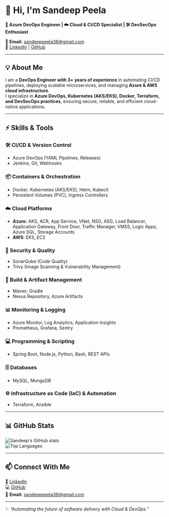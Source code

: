 # 👋 Hi, I'm Sandeep Peela  

**🚀 Azure DevOps Engineer | ☁️ Cloud & CI/CD Specialist | 🛠️ DevSecOps Enthusiast**

📧 **Email:** sandeeppeela36@gmail.com  
🔗 [LinkedIn](https://www.linkedin.com/in/sandeeppeela) | [GitHub](https://github.com/JaiSandeep7461)  

---

## 💡 About Me  

I am a **DevOps Engineer with 3+ years of experience** in automating CI/CD pipelines, deploying scalable microservices, and managing **Azure & AWS cloud infrastructure**.  
I specialize in **Azure DevOps, Kubernetes (AKS/EKS), Docker, Terraform, and DevSecOps practices**, ensuring secure, reliable, and efficient cloud-native applications.  

---

## ⚡ Skills & Tools  

### 🛠️ CI/CD & Version Control  
- Azure DevOps (YAML Pipelines, Releases)  
- Jenkins, Git, Webhooks  

### 📦 Containers & Orchestration  
- Docker, Kubernetes (AKS/EKS), Helm, Kubectl  
- Persistent Volumes (PVC), Ingress Controllers  

### ☁️ Cloud Platforms  
- **Azure:** AKS, ACR, App Service, VNet, NSG, ASG, Load Balancer, Application Gateway, Front Door, Traffic Manager, VMSS, Logic Apps, Azure SQL, Storage Accounts  
- **AWS:** EKS, EC2  

### 🔐 Security & Quality  
- SonarQube (Code Quality)  
- Trivy (Image Scanning & Vulnerability Management)  

### 📂 Build & Artifact Management  
- Maven, Gradle  
- Nexus Repository, Azure Artifacts  

### 📊 Monitoring & Logging  
- Azure Monitor, Log Analytics, Application Insights  
- Prometheus, Grafana, Sentry  

### 💻 Programming & Scripting  
- Spring Boot, Node.js, Python, Bash, REST APIs  

### 🗄️ Databases  
- MySQL, MongoDB  

### ⚙️ Infrastructure as Code (IaC) & Automation  
- Terraform, Ansible  

---

## 📊 GitHub Stats  

![Sandeep's GitHub stats](https://github-readme-stats.vercel.app/api?username=JaiSandeep7461&show_icons=true&theme=default)  
![Top Languages](https://github-readme-stats.vercel.app/api/top-langs/?username=JaiSandeep7461&layout=compact)  

---

## 📫 Connect With Me  

💼 [LinkedIn](https://www.linkedin.com/in/sandeeppeela)  
💻 [GitHub](https://github.com/JaiSandeep7461)  
📧 **Email:** sandeeppeela36@gmail.com  

---

✨ *“Automating the future of software delivery with Cloud & DevOps.”*  
